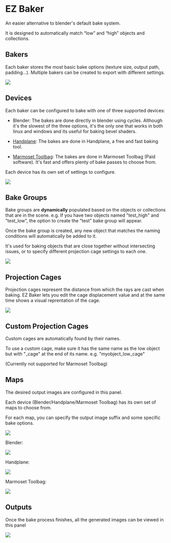 # EZ Baker

An easier alternative to blender's default bake system.

It is designed to automatically match “low” and “high” objects and collections.

## Bakers

Each baker stores the most basic bake options (texture size, output path, padding...). 
Multiple bakers can be created to export with different settings.

![](images/bakers.png)

## Devices

Each baker can be configured to bake with one of three supported devices:

- Blender: The bakes are done directly in blender using cycles. Although it's the slowest of the three options, it's the only one that works in both linux and windows and its useful for baking bevel shaders.

- [Handplane](https://gumroad.com/l/znpf): The bakes are done in Handplane, a free and fast baking tool.

- [Marmoset Toolbag](https://marmoset.co/toolbag/): The bakes are done in Marmoset Toolbag (Paid software). It's fast and offers plenty of bake passes to choose from.

Each device has its own set of settings to configure.

![](images/baker_settings.png)

## Bake Groups

Bake groups are **dynamically** populated based on the objects or collections that are in the scene.
e.g. If you have two objects named "test_high" and "test_low", the option to create the "test" bake group will appear.

Once the bake group is created, any new object that matches the naming conditions will automatically be added to it.

It's used for baking objects that are close together without intersecting issues, or to specify different projection cage settings to each one.

![](images/bake_groups.png)

## Projection Cages

Projection cages represent the distance from which the rays are cast when baking. EZ Baker lets you edit the cage displacement value and at the same time shows a visual reprentation of the cage.

![](images/cage_example.gif)

## Custom Projection Cages

Custom cages are automatically found by their names.

To use a custom cage, make sure it has the same name as the low object but with "_cage" at the end of its name. e.g. "myobject_low_cage"

(Currently not supported for Marmoset Toolbag)


## Maps

The desired output images are configured in this panel.

Each device (Blender/Handplane/Marmoset Toolbag) has its own set of maps to choose from.

For each map, you can specify the output image suffix and some specific bake options.

![](images/maps.png)

Blender:

![](images/maps_blender.png)

Handplane:

![](images/maps_handplane.png)

Marmoset Toolbag:

![](images/maps_marmoset.png)


## Outputs

Once the bake process finishes, all the generated images can be viewed in this panel

![](images/outputs.png)

